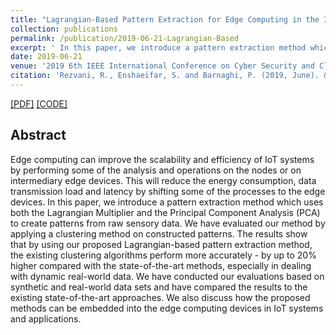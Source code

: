 ```yaml
---
title: "Lagrangian-Based Pattern Extraction for Edge Computing in the Internet of Things"
collection: publications
permalink: /publication/2019-06-21-Lagrangian-Based
excerpt: ' In this paper, we introduce a pattern extraction method which uses both the Lagrangian Multiplier and the Principal Component Analysis (PCA) to create patterns from raw sensory data.'
date: 2019-06-21
venue: '2019 6th IEEE International Conference on Cyber Security and Cloud Computing (CSCloud)/2019 5th IEEE International Conference on Edge Computing and Scalable Cloud (EdgeCom)'
citation: 'Rezvani, R., Enshaeifar, S. and Barnaghi, P. (2019, June). &quot;Lagrangian-based pattern extraction for edge computing in the internet of things.&quot; <i>2019 6th IEEE International Conference on Cyber Security and Cloud Computing (CSCloud)/2019 5th IEEE International Conference on Edge Computing and Scalable Cloud (EdgeCom)</i>. (pp. 177-182). IEEE.'
---
```


[[PDF]](https://epubs.surrey.ac.uk/851822/1/Lagrangian-based-pattern-Rezvani.pdf) [[CODE]](https://github.com/RoonakR/Pattern_Extraction)

## Abstract
Edge computing can improve the scalability and efficiency of IoT systems by performing some of the analysis and operations on the nodes or on intermediary edge devices. This will reduce the energy consumption, data transmission load and latency by shifting some of the processes to the edge devices. In this paper, we introduce a pattern extraction method which uses both the Lagrangian Multiplier and the Principal Component Analysis (PCA) to create patterns from raw sensory data. We have evaluated our method by applying a clustering method on constructed patterns. The results show that by using our proposed Lagrangian-based pattern extraction method, the existing clustering algorithms perform more accurately - by up to 20% higher compared with the state-of-the-art methods, especially in dealing with dynamic real-world data. We have conducted our evaluations based on synthetic and real-world data sets and have compared the results to the existing state-of-the-art approaches. We also discuss how the proposed methods can be embedded into the edge computing devices in IoT systems and applications.